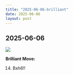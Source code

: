 ```yaml
---
title: "2025-06-06-brilliant"
date: 2025-06-06
layout: post
---
```


## 2025-06-06

![](/RecordMyBrilliancy/images/2025-06-06-brilliant.png)

**Brilliant Move:**

14. Bxh6!!
